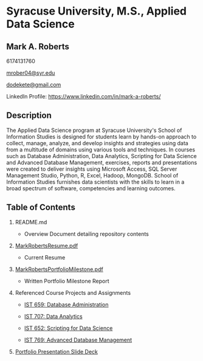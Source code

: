 # Syracuse University, M.S., Applied Data Science
## Mark A. Roberts

6174131760

mrober04@syr.edu

dodekete@gmail.com

LinkedIn Profile: https://www.linkedin.com/in/mark-a-roberts/

## Description

The Applied Data Science program at Syracuse University's School of Information Studies is designed for students learn by hands-on approach to collect, manage, analyze, and develop insights and strategies using data from a multitude of domains using various tools and techniques. In courses such as Database Administration, Data Analytics, Scripting for Data Science and Advanced Database Management, exercises, reports and presentations were created to deliver insights using Microsoft Access, SQL Server Management Studio, Python, R, Excel, Hadoop, MongoDB. School of Information Studies furnishes data scientists with the skills to learn in a broad spectrum of software, competencies and learning outcomes.

## Table of Contents

1. README.md 
    - Overview Document detailing repository contents

2. [MarkRobertsResume.pdf](https://github.com/dodekete/MSADS_Portfolio/blob/main/MR%20Resume%202021.pdf)
    - Current Resume

3. [MarkRobertsPortfolioMilestone.pdf](https://github.com/dodekete/MSADS_Portfolio/blob/main/MarkRobertsPortfolioMilestoneReport.pdf)
    - Written Portfolio Milestone Report

4. Referenced Course Projects and Assignments
    * [IST 659: Database Administration](https://github.com/dodekete/MSADS_Portfolio/tree/main/IST659_DatabaseAdministration)
    
    * [IST 707: Data Analytics](https://github.com/dodekete/MSADS_Portfolio/tree/main/IST707_DataAnalytics)
    
    * [IST 652: Scripting for Data Science](https://github.com/dodekete/MSADS_Portfolio/tree/main/IST652_Scripting)
   
    * [IST 769: Advanced Database Management](https://github.com/dodekete/MSADS_Portfolio/tree/main/IST769_AdvancedDatabaseMgmt/Labs)

5. [Portfolio Presentation Slide Deck](https://github.com/dodekete/MSADS_Portfolio/blob/main/MSDS_PresentationDeck_MarkRoberts.pdf)
